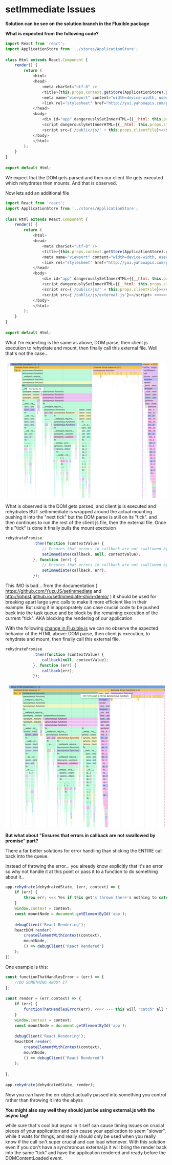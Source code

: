 # setImmediate Issues

__Solution can be see on the solution branch in the Fluxible package__

__What is expected from the following code?__

``` javascript
import React from 'react';
import ApplicationStore from '../stores/ApplicationStore';

class Html extends React.Component {
    render() {
        return (
            <html>
            <head>
                <meta charSet="utf-8" />
                <title>{this.props.context.getStore(ApplicationStore).getPageTitle()}</title>
                <meta name="viewport" content="width=device-width, user-scalable=no" />
                <link rel="stylesheet" href="http://yui.yahooapis.com/pure/0.5.0/pure-min.css" />
            </head>
            <body>
                <div id="app" dangerouslySetInnerHTML={{__html: this.props.markup}}></div>
                <script dangerouslySetInnerHTML={{__html: this.props.state}}></script>
                <script src={'/public/js/' + this.props.clientFile}></script>
            </body>
            </html>
        );
    }
}

export default Html;

```

We expect that the DOM gets parsed and then our client file gets executed which rehydrates then mounts. And that is observed.

Now lets add an additional file

``` javascript
import React from 'react';
import ApplicationStore from '../stores/ApplicationStore';

class Html extends React.Component {
    render() {
        return (
            <html>
            <head>
                <meta charSet="utf-8" />
                <title>{this.props.context.getStore(ApplicationStore).getPageTitle()}</title>
                <meta name="viewport" content="width=device-width, user-scalable=no" />
                <link rel="stylesheet" href="http://yui.yahooapis.com/pure/0.5.0/pure-min.css" />
            </head>
            <body>
                <div id="app" dangerouslySetInnerHTML={{__html: this.props.markup}}></div>
                <script dangerouslySetInnerHTML={{__html: this.props.state}}></script>
                <script src={'/public/js/' + this.props.clientFile}></script>
                <script src={'/public/js/external.js'}></script> <<<<<< ADDITIONAL FILE
            </body>
            </html>
        );
    }
}

export default Html;

```

What I'm expecting is the same as above, DOM parse, then client js execution to rehydrate and mount, then finally call this external file. Well that's not the case...

![Current Observation](/doc/images/Current.png)

What is observed is the DOM gets parsed, and client js is executed and rehydrates BUT setImmediate is wrapped around the actual mounting pushing it into the "next tick" but the DOM parse is still on its "tick". and then continues to run the rest of the client js file, then the external file. Once this "tick" is done it finally pulls the mount exectuion

``` javascript
rehydratePromise
            .then(function (contextValue) {
                // Ensures that errors in callback are not swallowed by promise
                setImmediate(callback, null, contextValue);             
            }, function (err) {
                // Ensures that errors in callback are not swallowed by promise
                setImmediate(callback, err); 
            });
```

This IMO is bad... from the documentation ( https://github.com/YuzuJS/setImmediate and http://jphpsf.github.io/setImmediate-shim-demo/ ) it should be used for breaking apart large sync calls to make it more efficient like in their example. But using it in approprately can case crucial code to be pushed back into the task queue and be block by the remaining execution of the current "tick". AKA blocking the rendering of our application


With the following [change in Fluxible.js](https://github.com/kirbdee/FluxibleSample/blob/solution/node_modules/fluxible/lib/Fluxible.js#L212) we can no observe the expected behavior of the HTML above: DOM parse, then client js execution, to rehydrate and mount, then finally call this external file.


``` javascript
rehydratePromise
            .then(function (contextValue) {                           
                callback(null, contextValue);
            }, function (err) {                           
                callback(err);
            });
```

![Solution Observation](/doc/images/Solution.png)

__But what about "Ensures that errors in callback are not swallowed by promise" part?__

There a far better solutions for error handling than sticking the ENTIRE call back into the queue.

Instead of throwing the error... you already know explicitly that it's an error so why not handle it at this point or pass it to a function to do something about it..

``` javascript
app.rehydrate(dehydratedState, (err, context) => {
    if (err) {
        throw err; <<< Yes if this get's thrown there's nothing to catch it oh now what will we do!?
    }
    window.context = context;
    const mountNode = document.getElementById('app');

    debugClient('React Rendering');
    ReactDOM.render(
        createElementWithContext(context),
        mountNode,
        () => debugClient('React Rendered')
    );
});
```

One example is this:

``` javascript
const functionThatHandlesError = (err) => {
    //DO SOMETHING ABOUT IT
};

const render = (err,context) => {
    if (err) {
        functionThatHandlesError(err); <<<< --- this will "catch" all the errors you have
    }
    window.context = context;
    const mountNode = document.getElementById('app');

    debugClient('React Rendering');
    ReactDOM.render(
        createElementWithContext(context),
        mountNode,
        () => debugClient('React Rendered')
    );
    
};

app.rehydrate(dehydratedState, render);
```

Now you can have the err object actually passed into something you control rather than throwing it into the abyss

__You might also say well they should just be using external.js with the async tag!__ 

while sure that's cool but async in it self can cause timing issues on crucial pieces of your application and can cause your application to seem "slower", while it waits for things, and really should only be used when you really know if the call isn't super crucial and can load whenever. With this solution even if you don't have a synchronous external.js it will bring the render back into the same "tick" and have the application rendered and ready before the DOMContentLoaded event.
